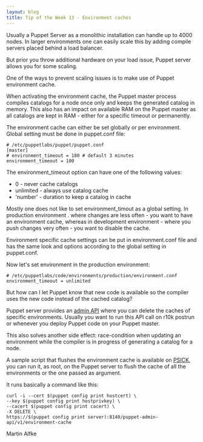 ```yaml
---
layout: blog
title: Tip of the Week 13 - Environment caches
---
```


Usually a Puppet Server as a monolithic installation can handle up to 4000 nodes. In larger environments one can easily scale this by adding compile servers placed behind a load balancer.

But prior you throw additional hardware on your load issue, Puppet server allows you for some scaling.

One of the ways to prevent scaling issues is to make use of Puppet environment cache.

When activating the environment cache, the Puppet master process compiles catalogs for a node once only and keeps the generated catalog in memory.
This also has an impact on available RAM on the Puppet master as all catalogs are kept in RAM - either for a specific timeout or permanently.

The environment cache can either be set globally or per environment. Global setting must be done in puppet.conf file:

    # /etc/puppetlabs/puppet/puppet.conf
    [master]
    # environment_timeout = 180 # default 3 minutes
    environment_timeout = 100

The environment_timeout option can have one of the following values:

 - 0 - never cache catalogs
 - unlimited - always use catalog cache
 - 'number' - duration to keep a catalog in cache

Mostly one does not like to set environment_timout as a global setting.
In production environment . where changes are less often - you want to have an environment cache, whereas in development environment - where you push changes very often - you want to disable the cache.

Environment specific cache settings can be put in environment.conf file and has the same look and options according to the global setting in puppet.conf.

Now let's set environment in the production environment:

    # /etc/puppetlabs/code/environments/production/environment.conf
    environment_timeout = unlimited

But how can I let Puppet know that new code is available so the compiler uses the new code instead of the cached catalog?

Puppet server provides an [admin API](https://docs.puppet.com/puppetserver/latest/admin-api/v1/environment-cache.html) where you can delete the caches of specific environments. Usually you want to run this API call on r10k postrun or whenever you deploy Puppet code on your Puppet master.

This also solves another side effect: race-condition when updating an environment while the compiler is in progress of generating a catalog for a node.

A sample script that flushes the environment cache is available on [PSICK](https://github.com/example42/psick/blob/production/bin/puppet_flush_environment_cache.sh), you can run it, as root, on the Puppet server to flush the cache of all the environments or the one passed as argument.

It runs basically a command like this:

    curl -i --cert $(puppet config print hostcert) \
    --key $(puppet config print hostprivkey) \
    --cacert $(puppet config print cacert) \
    -X DELETE \
    https://$(puppet config print server):8140/puppet-admin-api/v1/environment-cache


Martin Alfke

